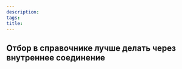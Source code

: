 ```yaml
---
description:
tags:
title:
---
```


## Отбор в справочнике лучше делать через внутреннее соединение


